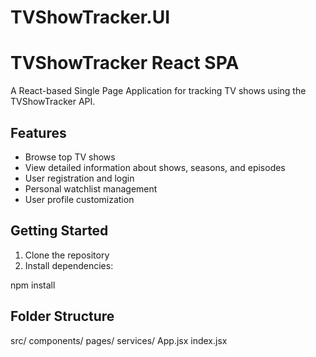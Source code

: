 # TVShowTracker.UI

# TVShowTracker React SPA

A React-based Single Page Application for tracking TV shows using the TVShowTracker API.

## Features

- Browse top TV shows
- View detailed information about shows, seasons, and episodes
- User registration and login
- Personal watchlist management
- User profile customization

## Getting Started

1. Clone the repository
2. Install dependencies:

npm install

## Folder Structure
src/
components/
pages/
services/
App.jsx
index.jsx
